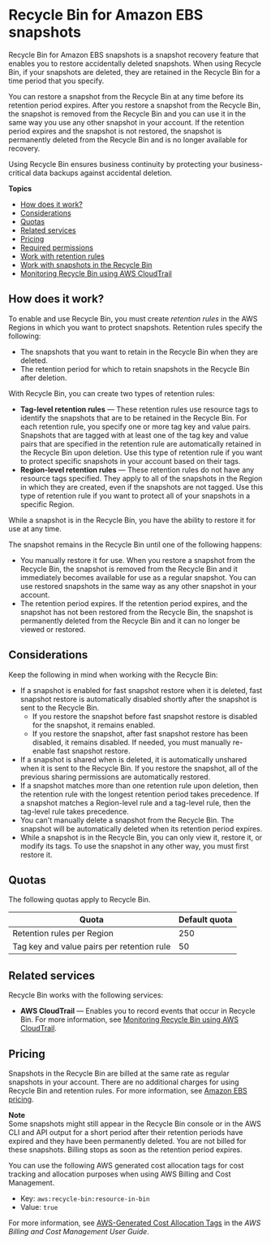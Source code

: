 # Recycle Bin for Amazon EBS snapshots<a name="recycle-bin"></a>

Recycle Bin for Amazon EBS snapshots is a snapshot recovery feature that enables you to restore accidentally deleted snapshots\. When using Recycle Bin, if your snapshots are deleted, they are retained in the Recycle Bin for a time period that you specify\.

You can restore a snapshot from the Recycle Bin at any time before its retention period expires\. After you restore a snapshot from the Recycle Bin, the snapshot is removed from the Recycle Bin and you can use it in the same way you use any other snapshot in your account\. If the retention period expires and the snapshot is not restored, the snapshot is permanently deleted from the Recycle Bin and is no longer available for recovery\.

Using Recycle Bin ensures business continuity by protecting your business\-critical data backups against accidental deletion\.

**Topics**
+ [How does it work?](#recycle-bin-concepts)
+ [Considerations](#recycle-bin-considerations)
+ [Quotas](#recycle-bin-quotas)
+ [Related services](#recycle-bin-integrations)
+ [Pricing](#recycle-bin-pricing)
+ [Required permissions](recycle-bin-perms.md)
+ [Work with retention rules](recycle-bin-working-with-rules.md)
+ [Work with snapshots in the Recycle Bin](recycle-bin-snapshots.md)
+ [Monitoring Recycle Bin using AWS CloudTrail](recycle-bin-ct.md)

## How does it work?<a name="recycle-bin-concepts"></a>

To enable and use Recycle Bin, you must create *retention rules* in the AWS Regions in which you want to protect snapshots\. Retention rules specify the following:
+ The snapshots that you want to retain in the Recycle Bin when they are deleted\.
+ The retention period for which to retain snapshots in the Recycle Bin after deletion\.

With Recycle Bin, you can create two types of retention rules:
+ **Tag\-level retention rules** — These retention rules use resource tags to identify the snapshots that are to be retained in the Recycle Bin\. For each retention rule, you specify one or more tag key and value pairs\. Snapshots that are tagged with at least one of the tag key and value pairs that are specified in the retention rule are automatically retained in the Recycle Bin upon deletion\. Use this type of retention rule if you want to protect specific snapshots in your account based on their tags\.
+ **Region\-level retention rules** — These retention rules do not have any resource tags specified\. They apply to all of the snapshots in the Region in which they are created, even if the snapshots are not tagged\. Use this type of retention rule if you want to protect all of your snapshots in a specific Region\.

While a snapshot is in the Recycle Bin, you have the ability to restore it for use at any time\.

The snapshot remains in the Recycle Bin until one of the following happens:
+ You manually restore it for use\. When you restore a snapshot from the Recycle Bin, the snapshot is removed from the Recycle Bin and it immediately becomes available for use as a regular snapshot\. You can use restored snapshots in the same way as any other snapshot in your account\.
+ The retention period expires\. If the retention period expires, and the snapshot has not been restored from the Recycle Bin, the snapshot is permanently deleted from the Recycle Bin and it can no longer be viewed or restored\.

## Considerations<a name="recycle-bin-considerations"></a>

Keep the following in mind when working with the Recycle Bin:
+ If a snapshot is enabled for fast snapshot restore when it is deleted, fast snapshot restore is automatically disabled shortly after the snapshot is sent to the Recycle Bin\. 
  + If you restore the snapshot before fast snapshot restore is disabled for the snapshot, it remains enabled\.
  + If you restore the snapshot, after fast snapshot restore has been disabled, it remains disabled\. If needed, you must manually re\-enable fast snapshot restore\.
+ If a snapshot is shared when is deleted, it is automatically unshared when it is sent to the Recycle Bin\. If you restore the snapshot, all of the previous sharing permissions are automatically restored\.
+ If a snapshot matches more than one retention rule upon deletion, then the retention rule with the longest retention period takes precedence\. If a snapshot matches a Region\-level rule and a tag\-level rule, then the tag\-level rule takes precedence\.
+ You can't manually delete a snapshot from the Recycle Bin\. The snapshot will be automatically deleted when its retention period expires\.
+ While a snapshot is in the Recycle Bin, you can only view it, restore it, or modify its tags\. To use the snapshot in any other way, you must first restore it\.

## Quotas<a name="recycle-bin-quotas"></a>

The following quotas apply to Recycle Bin\.


| Quota | Default quota | 
| --- | --- | 
| Retention rules per Region | 250 | 
| Tag key and value pairs per retention rule | 50 | 

## Related services<a name="recycle-bin-integrations"></a>

Recycle Bin works with the following services:
+ **AWS CloudTrail** — Enables you to record events that occur in Recycle Bin\. For more information, see [Monitoring Recycle Bin using AWS CloudTrail](recycle-bin-ct.md)\.

## Pricing<a name="recycle-bin-pricing"></a>

Snapshots in the Recycle Bin are billed at the same rate as regular snapshots in your account\. There are no additional charges for using Recycle Bin and retention rules\. For more information, see [Amazon EBS pricing](http://aws.amazon.com/ebs/pricing/)\.

**Note**  
Some snapshots might still appear in the Recycle Bin console or in the AWS CLI and API output for a short period after their retention periods have expired and they have been permanently deleted\. You are not billed for these snapshots\. Billing stops as soon as the retention period expires\.

You can use the following AWS generated cost allocation tags for cost tracking and allocation purposes when using AWS Billing and Cost Management\.
+ Key: `aws:recycle-bin:resource-in-bin`
+ Value: `true`

For more information, see [ AWS\-Generated Cost Allocation Tags](https://docs.aws.amazon.com/awsaccountbilling/latest/aboutv2/aws-tags.html) in the *AWS Billing and Cost Management User Guide*\.